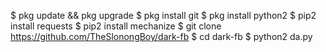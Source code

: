 $ pkg update && pkg upgrade
$ pkg install git
$ pkg install python2
$ pip2 install requests
$ pip2 install mechanize
$ git clone https://github.com/TheSlonongBoy/dark-fb
$ cd dark-fb
$ python2 da.py
